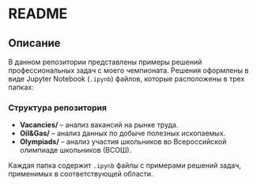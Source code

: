 # README

## Описание
В данном репозитории представлены примеры решений профессиональных задач с моего чемпионата. Решения оформлены в виде Jupyter Notebook (`.ipynb`) файлов, которые расположены в трех папках:

### Структура репозитория
- **Vacancies/** – анализ вакансий на рынке труда.
- **Oil&Gas/** – анализ данных по добыче полезных ископаемых.
- **Olympiads/** – анализ участия школьников во Всероссийской олимпиаде школьников (ВСОШ).

Каждая папка содержит `.ipynb` файлы с примерами решений задач, применимых в соответствующей области.
